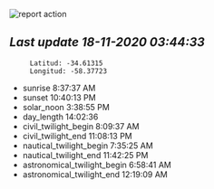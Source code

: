 ![report action](https://github.com/matiasz8/actions-for-reports/workflows/report%20action/badge.svg?branch=develop) 


## *****Last update 18-11-2020 03:44:33*****



		 Latitud: -34.61315
		 Longitud: -58.37723

 - sunrise 	 8:37:37 AM
 - sunset 	 10:40:13 PM
 - solar_noon 	 3:38:55 PM
 - day_length 	 14:02:36
 - civil_twilight_begin 	 8:09:37 AM
 - civil_twilight_end 	 11:08:13 PM
 - nautical_twilight_begin 	 7:35:25 AM
 - nautical_twilight_end 	 11:42:25 PM
 - astronomical_twilight_begin 	 6:58:41 AM
 - astronomical_twilight_end 	 12:19:09 AM
